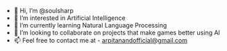 - 👋 Hi, I’m @soulsharp
- 👀 I’m interested in Artificial Intelligence
- 🌱 I’m currently learning Natural Language Processing
- 💞️ I’m looking to collaborate on projects that make games better using AI
- 📫 Feel free to contact me at - arpitanandofficial@gmail.com

<!---
soulsharp/soulsharp is a ✨ special ✨ repository because its `README.md` (this file) appears on your GitHub profile.
You can click the Preview link to take a look at your changes.
--->

